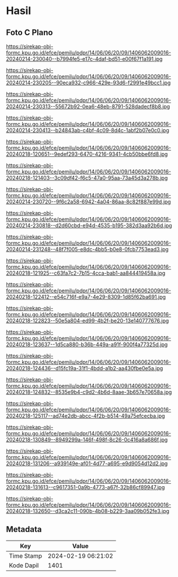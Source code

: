 # Hasil

## Foto C Plano

https://sirekap-obj-formc.kpu.go.id/efce/pemilu/pdpr/14/06/06/20/09/1406062009016-20240214-230040--b7994fe5-e17c-4daf-bd51-e00f67f1a191.jpg

https://sirekap-obj-formc.kpu.go.id/efce/pemilu/pdpr/14/06/06/20/09/1406062009016-20240214-230205--90eca932-c966-429e-93d6-f2991e49bcc1.jpg

https://sirekap-obj-formc.kpu.go.id/efce/pemilu/pdpr/14/06/06/20/09/1406062009016-20240214-230313--55672b92-0ea6-48eb-8791-528dadecf8b8.jpg

https://sirekap-obj-formc.kpu.go.id/efce/pemilu/pdpr/14/06/06/20/09/1406062009016-20240214-230413--b24843ab-c4bf-4c09-8d4c-1abf2b07e0c0.jpg

https://sirekap-obj-formc.kpu.go.id/efce/pemilu/pdpr/14/06/06/20/09/1406062009016-20240218-120651--9edef293-6470-4216-9341-4cb50bbe6fd8.jpg

https://sirekap-obj-formc.kpu.go.id/efce/pemilu/pdpr/14/06/06/20/09/1406062009016-20240218-121403--3c09df42-f6c5-47a0-95aa-73a45d3a278b.jpg

https://sirekap-obj-formc.kpu.go.id/efce/pemilu/pdpr/14/06/06/20/09/1406062009016-20240214-230720--9f6c2a58-6942-4a04-86aa-8c82f887e99d.jpg

https://sirekap-obj-formc.kpu.go.id/efce/pemilu/pdpr/14/06/06/20/09/1406062009016-20240214-230818--d2d60cbd-e94d-4535-b195-382d3aa92b6d.jpg

https://sirekap-obj-formc.kpu.go.id/efce/pemilu/pdpr/14/06/06/20/09/1406062009016-20240214-231248--48f7f005-e8dc-4bb5-b0e8-0fcb7753ead3.jpg

https://sirekap-obj-formc.kpu.go.id/efce/pemilu/pdpr/14/06/06/20/09/1406062009016-20240218-121925--c63fa7c2-7b15-4cca-bab1-aa844419458a.jpg

https://sirekap-obj-formc.kpu.go.id/efce/pemilu/pdpr/14/06/06/20/09/1406062009016-20240218-122412--e54c716f-e9a7-4e29-8309-1d85f62ba691.jpg

https://sirekap-obj-formc.kpu.go.id/efce/pemilu/pdpr/14/06/06/20/09/1406062009016-20240218-122823--50e5a804-ed99-4b2f-be20-13e140777676.jpg

https://sirekap-obj-formc.kpu.go.id/efce/pemilu/pdpr/14/06/06/20/09/1406062009016-20240218-123637--1d5ca880-b36b-449a-a91f-900f4a77325d.jpg

https://sirekap-obj-formc.kpu.go.id/efce/pemilu/pdpr/14/06/06/20/09/1406062009016-20240218-124436--d15fc19a-31f1-4bdd-a1b2-aa430fbe0e5a.jpg

https://sirekap-obj-formc.kpu.go.id/efce/pemilu/pdpr/14/06/06/20/09/1406062009016-20240218-124832--8535e9b4-c9d2-4b6d-8aae-3b657e70658a.jpg

https://sirekap-obj-formc.kpu.go.id/efce/pemilu/pdpr/14/06/06/20/09/1406062009016-20240218-125117--ad74e2db-abcc-4f2b-b514-49a75efcecba.jpg

https://sirekap-obj-formc.kpu.go.id/efce/pemilu/pdpr/14/06/06/20/09/1406062009016-20240218-130849--8949299a-146f-498f-8c26-0c416a8a686f.jpg

https://sirekap-obj-formc.kpu.go.id/efce/pemilu/pdpr/14/06/06/20/09/1406062009016-20240218-131206--a939149e-af01-4d77-a695-e9d9054d12d2.jpg

https://sirekap-obj-formc.kpu.go.id/efce/pemilu/pdpr/14/06/06/20/09/1406062009016-20240218-131613--c9617351-0a9b-4773-a67f-32b86cf89947.jpg

https://sirekap-obj-formc.kpu.go.id/efce/pemilu/pdpr/14/06/06/20/09/1406062009016-20240218-132650--d3ca2c11-090b-4b08-b229-3aa09b052fe3.jpg


## Metadata

| Key        | Value               |
| ---------- | ------------------- |
| Time Stamp | 2024-02-19 06:21:02 |
| Kode Dapil | 1401                |



